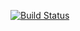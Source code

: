 [![Build Status](https://travis-ci.org/AleshaOleg/postcss-sass.svg?branch=master)](https://travis-ci.org/AleshaOleg/postcss-sass)